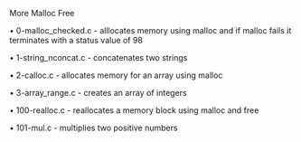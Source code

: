 More Malloc Free

• 0-malloc_checked.c - alllocates memory using malloc and if malloc fails it terminates with a status value of 98

• 1-string_nconcat.c - concatenates two strings

• 2-calloc.c - allocates memory for an array using malloc

• 3-array_range.c - creates an array of integers

• 100-realloc.c - reallocates a memory block using malloc and free

• 101-mul.c - multiplies two positive numbers
